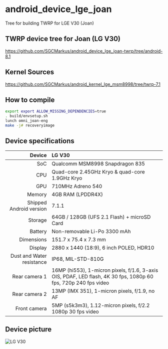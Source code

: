 # android_device_lge_joan
Tree for building TWRP for LGE V30 (Joan)

## TWRP device tree for Joan (LG V30)

https://github.com/SGCMarkus/android_device_lge_joan-twrp/tree/android-8.1

## Kernel Sources

https://github.com/SGCMarkus/android_kernel_lge_msm8998/tree/twrp-7.1

## How to compile

```sh
export export ALLOW_MISSING_DEPENDENCIES=true
. build/envsetup.sh
lunch omni_joan-eng
make -j# recoveryimage
```

## Device specifications

| Device       | LG V30                                          |
| -----------: | :---------------------------------------------- |
| SoC          | Qualcomm MSM8998 Snapdragon 835                 |
| CPU          | Quad-core 2.45GHz Kryo & quad-core 1.9GHz Kryo  |
| GPU          | 710MHz Adreno 540                               |
| Memory       | 4GB RAM (LPDDR4X)                               |
| Shipped Android version | 7.1.1                                |
| Storage      | 64GB / 128GB (UFS 2.1 Flash) + microSD Card     |
| Battery      | Non-removable Li-Po 3300 mAh                    |
| Dimensions   | 151.7 x 75.4 x 7.3 mm                           |
| Display      | 2880 x 1440 (18:9), 6 inch POLED, HDR10         |
| Dust and Water resistance | IP68, MIL-STD-810G                 |
| Rear camera 1 | 16MP (hi553), 1-micron pixels, f/1.6, 3-axis OIS, PDAF, LED flash, 4K 30 fps, 1080p 60 fps, 720p 240 fps video |
| Rear camera 2 | 13MP (IMX 351), 1-micron pixels, f/1.9, no AF       |
| Front camera | 5MP (s5k3m3), 1.12-micron pixels, f/2.2 1080p 30 fps video |

## Device picture

![LG V30](http://www.lg.com/us/mobile-phones/v30/assets/images/SpecsPage/IntroModule/phone-front.png "LG V30 in Silver")


